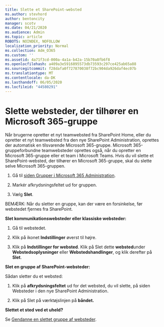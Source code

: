 ```yaml
---
title: Slette et SharePoint-websted
ms.author: stevhord
author: bentoncity
manager: scotv
ms.date: 04/21/2020
ms.audience: Admin
ms.topic: article
ROBOTS: NOINDEX, NOFOLLOW
localization_priority: Normal
ms.collection: Adm_O365
ms.custom: ''
ms.assetid: 4a71f3cd-000a-4a1a-b42a-15b70a8fb6f8
ms.openlocfilehash: a409a3e5916895573db73593c297ce425ab65a88
ms.sourcegitcommit: f28dafa0f727870038f72bc904da926daf4ec07b
ms.translationtype: MT
ms.contentlocale: da-DK
ms.lasthandoff: 06/05/2020
ms.locfileid: "44580291"
---
```

# <a name="delete-sites-that-belong-to-a-microsoft-365-group"></a>Slette websteder, der tilhører en Microsoft 365-gruppe

Når brugerne opretter et nyt teamwebsted fra SharePoint Home, eller du opretter et nyt teamwebsted fra den nye SharePoint Administration, oprettes der automatisk en tilsvarende Microsoft 365-gruppe. Microsoft 365-gruppeforbundne teamwebsteder oprettes også, når du opretter en Microsoft 365-gruppe eller et team i Microsoft Teams. Hvis du vil slette et SharePoint-websted, der tilhører en Microsoft 365-gruppe, skal du slette selve Microsoft 365-gruppen. 
  
1. Gå til [siden Grupper i Microsoft 365 Administration](https://portal.office.com/adminportal/home#/groups).
    
2. Markér afkrydsningsfeltet ud for gruppen.
    
3. Vælg **Slet**.
    
BEMÆRK: Når du sletter en gruppe, kan der være en forsinkelse, før webstedet fjernes fra SharePoint.
  
**Slet kommunikationswebsteder eller klassiske websteder:**

1. Gå til webstedet.
  
2. Klik på ikonet **Indstillinger** øverst til højre. 
  
3. Klik på **Indstillinger for websted**. Klik på Slet dette **websted**under **Webstedsoplysninger** eller **Webstedshandlinger**, og klik derefter på **Slet**.
  
**Slet en gruppe af SharePoint-websteder:**

Sådan sletter du et websted:
  
1. Klik på **afkrydsningsfeltet** ud for det websted, du vil slette, på siden Websteder i den nye SharePoint Administration. 
    
2. Klik på Slet på værktøjslinjen på **båndet.**
    
**Slettet et sted ved et uheld?**

Se [Gendanne en slettet gruppe af websteder](https://go.microsoft.com/fwlink/?linkid=867660).
  


